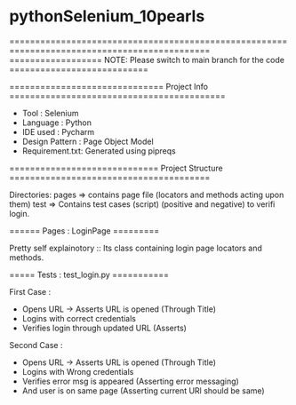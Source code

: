 # pythonSelenium_10pearls
=============================================================================================
================== NOTE: Please switch to main branch for the code ===========================

============================== Project Info ==========================================
 
- Tool           : Selenium
- Language       : Python
- IDE used       : Pycharm
- Design Pattern : Page Object Model
- Requirement.txt: Generated using pipreqs

============================= Project Structure =======================================

Directories: 
pages => contains page file (locators and methods acting upon them)
test  => Contains test cases (script) (positive and negative) to verifi login.


====== Pages : LoginPage =========

Pretty self explainotory :: Its class containing login page locators and methods.

===== Tests : test_login.py ===========

First Case : 
  - Opens URL -> Asserts URL is opened (Through Title)
  - Logins with correct credentials
  - Verifies login through updated URL (Asserts)

Second Case : 
  - Opens URL -> Asserts URL is opened (Through Title)
  - Logins with Wrong credentials
  - Verifies error msg is appeared (Asserting error messaging) 
  - And user is on same page (Asserting current URl should be same)

